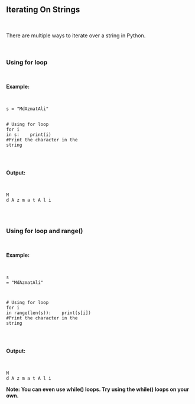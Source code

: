 <div _ngcontent-serverapp-c232="" class="note-body"><div _ngcontent-serverapp-c232="" class="body-text"><h2><strong>Iterating On Strings</strong></h2><p>&nbsp;</p><p>There are multiple ways to iterate over a string in Python.</p><p>&nbsp;</p><h3><strong>Using for loop</strong></h3><p>&nbsp;</p><p><strong>Example:</strong></p><p>&nbsp;</p><pre><code class="language-python hljs">s = <span class="hljs-string">"MdAzmatAli"</span>

<span class="hljs-comment"># Using for loop</span>
<span class="hljs-keyword">for</span> i <span class="hljs-keyword">in</span> s:
 &nbsp;&nbsp;&nbsp;print(i) <span class="hljs-comment">#Print the character in the string</span></code></pre><p>&nbsp;</p><p><strong>Output:</strong></p><p>&nbsp;</p><pre><code class="language-python hljs">M
d
A
z
m
a
t
A
l
i</code></pre><h3>&nbsp;</h3><h3><strong>Using for loop and range()</strong></h3><p>&nbsp;</p><p><strong>Example:</strong></p><p>&nbsp;</p><pre><code class="language-python hljs">s = <span class="hljs-string">"MdAzmatAli"</span>

<span class="hljs-comment"># Using for loop</span>
<span class="hljs-keyword">for</span> i <span class="hljs-keyword">in</span> range(len(s)):
 &nbsp;&nbsp;&nbsp;print(s[i]) <span class="hljs-comment">#Print the character in the string</span></code></pre><p>&nbsp;</p><p><strong>Output:</strong></p><p>&nbsp;</p><pre><code class="language-python hljs">M
d
A
z
m
a
t
A
l
i</code></pre><p><strong>Note: You can even use while() loops. Try using the while() loops on your own.</strong></p></div></div>